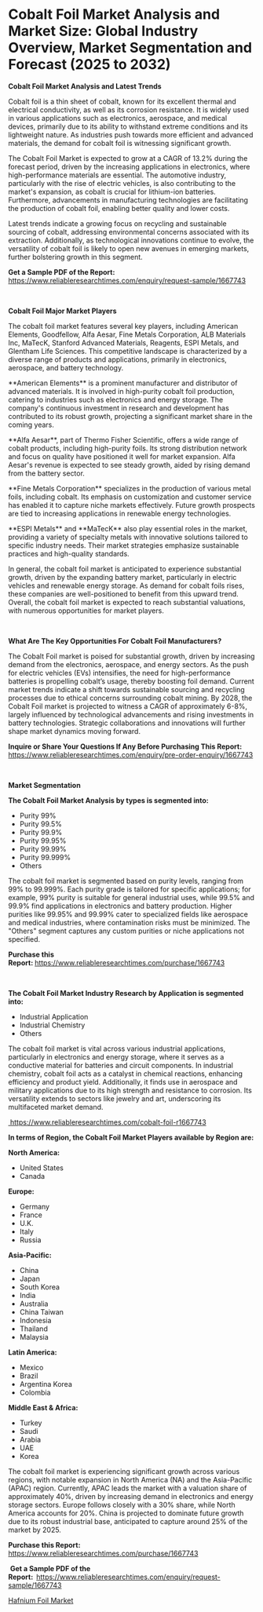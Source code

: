 <p><h1>Cobalt Foil Market Analysis and Market Size: Global Industry Overview, Market Segmentation and Forecast (2025 to 2032)</h1></p><p><strong>Cobalt Foil Market Analysis and Latest Trends</strong></p>
<p><p>Cobalt foil is a thin sheet of cobalt, known for its excellent thermal and electrical conductivity, as well as its corrosion resistance. It is widely used in various applications such as electronics, aerospace, and medical devices, primarily due to its ability to withstand extreme conditions and its lightweight nature. As industries push towards more efficient and advanced materials, the demand for cobalt foil is witnessing significant growth.</p><p>The Cobalt Foil Market is expected to grow at a CAGR of 13.2% during the forecast period, driven by the increasing applications in electronics, where high-performance materials are essential. The automotive industry, particularly with the rise of electric vehicles, is also contributing to the market's expansion, as cobalt is crucial for lithium-ion batteries. Furthermore, advancements in manufacturing technologies are facilitating the production of cobalt foil, enabling better quality and lower costs. </p><p>Latest trends indicate a growing focus on recycling and sustainable sourcing of cobalt, addressing environmental concerns associated with its extraction. Additionally, as technological innovations continue to evolve, the versatility of cobalt foil is likely to open new avenues in emerging markets, further bolstering growth in this segment.</p></p>
<p><strong>Get a Sample PDF of the Report:&nbsp;</strong> <a href="https://www.reliableresearchtimes.com/enquiry/request-sample/1667743?utm_campaign=2232&utm_medium=2&utm_source=Github&utm_content=ia&utm_term=07032025&utm_id=cobalt-foil">https://www.reliableresearchtimes.com/enquiry/request-sample/1667743</a></p>
<p>&nbsp;</p>
<p><strong>Cobalt Foil Major Market Players</strong></p>
<p><p>The cobalt foil market features several key players, including American Elements, Goodfellow, Alfa Aesar, Fine Metals Corporation, ALB Materials Inc, MaTecK, Stanford Advanced Materials, Reagents, ESPI Metals, and Glentham Life Sciences. This competitive landscape is characterized by a diverse range of products and applications, primarily in electronics, aerospace, and battery technology.</p><p>**American Elements** is a prominent manufacturer and distributor of advanced materials. It is involved in high-purity cobalt foil production, catering to industries such as electronics and energy storage. The company's continuous investment in research and development has contributed to its robust growth, projecting a significant market share in the coming years.</p><p>**Alfa Aesar**, part of Thermo Fisher Scientific, offers a wide range of cobalt products, including high-purity foils. Its strong distribution network and focus on quality have positioned it well for market expansion. Alfa Aesar's revenue is expected to see steady growth, aided by rising demand from the battery sector.</p><p>**Fine Metals Corporation** specializes in the production of various metal foils, including cobalt. Its emphasis on customization and customer service has enabled it to capture niche markets effectively. Future growth prospects are tied to increasing applications in renewable energy technologies.</p><p>**ESPI Metals** and **MaTecK** also play essential roles in the market, providing a variety of specialty metals with innovative solutions tailored to specific industry needs. Their market strategies emphasize sustainable practices and high-quality standards.</p><p>In general, the cobalt foil market is anticipated to experience substantial growth, driven by the expanding battery market, particularly in electric vehicles and renewable energy storage. As demand for cobalt foils rises, these companies are well-positioned to benefit from this upward trend. Overall, the cobalt foil market is expected to reach substantial valuations, with numerous opportunities for market players.</p></p>
<p>&nbsp;</p>
<p><strong>What Are The Key Opportunities For Cobalt Foil Manufacturers?</strong></p>
<p><p>The Cobalt Foil market is poised for substantial growth, driven by increasing demand from the electronics, aerospace, and energy sectors. As the push for electric vehicles (EVs) intensifies, the need for high-performance batteries is propelling cobalt’s usage, thereby boosting foil demand. Current market trends indicate a shift towards sustainable sourcing and recycling processes due to ethical concerns surrounding cobalt mining. By 2028, the Cobalt Foil market is projected to witness a CAGR of approximately 6-8%, largely influenced by technological advancements and rising investments in battery technologies. Strategic collaborations and innovations will further shape market dynamics moving forward.</p></p>
<p><strong>Inquire or Share Your Questions If Any Before Purchasing This Report:</strong> <a href="https://www.reliableresearchtimes.com/enquiry/pre-order-enquiry/1667743?utm_campaign=2232&utm_medium=2&utm_source=Github&utm_content=ia&utm_term=07032025&utm_id=cobalt-foil">https://www.reliableresearchtimes.com/enquiry/pre-order-enquiry/1667743</a></p>
<p>&nbsp;</p>
<p><strong>Market Segmentation</strong></p>
<p><strong>The Cobalt Foil Market Analysis by types is segmented into:</strong></p>
<p><ul><li>Purity 99%</li><li>Purity 99.5%</li><li>Purity 99.9%</li><li>Purity 99.95%</li><li>Purity 99.99%</li><li>Purity 99.999%</li><li>Others</li></ul></p>
<p><p>The cobalt foil market is segmented based on purity levels, ranging from 99% to 99.999%. Each purity grade is tailored for specific applications; for example, 99% purity is suitable for general industrial uses, while 99.5% and 99.9% find applications in electronics and battery production. Higher purities like 99.95% and 99.99% cater to specialized fields like aerospace and medical industries, where contamination risks must be minimized. The "Others" segment captures any custom purities or niche applications not specified.</p></p>
<p><strong>Purchase this Report:&nbsp;</strong><a href="https://www.reliableresearchtimes.com/purchase/1667743?utm_campaign=2232&utm_medium=2&utm_source=Github&utm_content=ia&utm_term=07032025&utm_id=cobalt-foil">https://www.reliableresearchtimes.com/purchase/1667743</a></p>
<p>&nbsp;</p>
<p><strong>The Cobalt Foil Market Industry Research by Application is segmented into:</strong></p>
<p><ul><li>Industrial Application</li><li>Industrial Chemistry</li><li>Others</li></ul></p>
<p><p>The cobalt foil market is vital across various industrial applications, particularly in electronics and energy storage, where it serves as a conductive material for batteries and circuit components. In industrial chemistry, cobalt foil acts as a catalyst in chemical reactions, enhancing efficiency and product yield. Additionally, it finds use in aerospace and military applications due to its high strength and resistance to corrosion. Its versatility extends to sectors like jewelry and art, underscoring its multifaceted market demand.</p></p>
<p><a href="https://www.reliableresearchtimes.com/cobalt-foil-r1667743?utm_campaign=2232&utm_medium=2&utm_source=Github&utm_content=ia&utm_term=07032025&utm_id=cobalt-foil">&nbsp;https://www.reliableresearchtimes.com/cobalt-foil-r1667743</a></p>
<p><strong>In terms of Region, the Cobalt Foil Market Players available by Region are:</strong></p>
<p>
    <p> <strong> North America: </strong>
        <ul>
            <li>United States</li>
            <li>Canada</li>
        </ul>
        </p> 
    <p> <strong> Europe: </strong>
        <ul>
            <li>Germany</li>
            <li>France</li>
            <li>U.K.</li>
            <li>Italy</li>
            <li>Russia</li>
        </ul>
        </p> 
    <p> <strong> Asia-Pacific: </strong>
        <ul>
            <li>China</li>
            <li>Japan</li>
            <li>South Korea</li>
            <li>India</li>
            <li>Australia</li>
            <li>China Taiwan</li>
            <li>Indonesia</li>
            <li>Thailand</li>
            <li>Malaysia</li>
        </ul>
        </p> 
    <p> <strong> Latin America: </strong>
        <ul>
            <li>Mexico</li>
            <li>Brazil</li>
            <li>Argentina Korea</li>
            <li>Colombia</li>
        </ul>
        </p> 
    <p> <strong> Middle East & Africa: </strong>
        <ul>
            <li>Turkey</li>
            <li>Saudi</li>
            <li>Arabia</li>
            <li>UAE</li>
            <li>Korea</li>
        </ul>
    </p>
    </p>
<p><p>The cobalt foil market is experiencing significant growth across various regions, with notable expansion in North America (NA) and the Asia-Pacific (APAC) region. Currently, APAC leads the market with a valuation share of approximately 40%, driven by increasing demand in electronics and energy storage sectors. Europe follows closely with a 30% share, while North America accounts for 20%. China is projected to dominate future growth due to its robust industrial base, anticipated to capture around 25% of the market by 2025.</p></p>
<p><strong>Purchase this Report: </strong><a href="https://www.reliableresearchtimes.com/purchase/1667743?utm_campaign=2232&utm_medium=2&utm_source=Github&utm_content=ia&utm_term=07032025&utm_id=cobalt-foil">https://www.reliableresearchtimes.com/purchase/1667743</a></p>
<p>&nbsp;<strong>Get a Sample PDF of the Report:&nbsp;&nbsp;</strong><a href="https://www.reliableresearchtimes.com/enquiry/request-sample/1667743?utm_campaign=2232&utm_medium=2&utm_source=Github&utm_content=ia&utm_term=07032025&utm_id=cobalt-foil">https://www.reliableresearchtimes.com/enquiry/request-sample/1667743</a></p>
<p><strong></strong></p>
<p><p><a href="https://github.com/sca704osol/Market-Research-Report-List-1/blob/main/hafnium-foil-market.md?utm_campaign=2232&utm_medium=2&utm_source=Github&utm_content=ia&utm_term=07032025&utm_id=cobalt-foil">Hafnium Foil Market</a></p></p>
